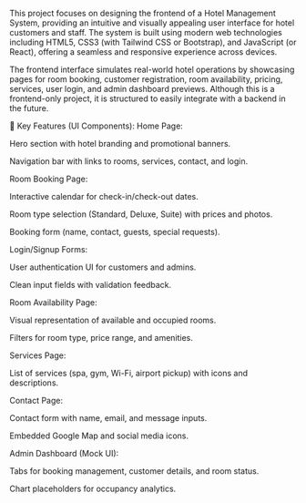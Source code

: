 This project focuses on designing the frontend of a Hotel Management System, providing an intuitive and visually appealing user interface for hotel customers and staff. The system is built using modern web technologies including HTML5, CSS3 (with Tailwind CSS or Bootstrap), and JavaScript (or React), offering a seamless and responsive experience across devices.

The frontend interface simulates real-world hotel operations by showcasing pages for room booking, customer registration, room availability, pricing, services, user login, and admin dashboard previews. Although this is a frontend-only project, it is structured to easily integrate with a backend in the future.

🔑 Key Features (UI Components):
Home Page:

Hero section with hotel branding and promotional banners.

Navigation bar with links to rooms, services, contact, and login.

Room Booking Page:

Interactive calendar for check-in/check-out dates.

Room type selection (Standard, Deluxe, Suite) with prices and photos.

Booking form (name, contact, guests, special requests).

Login/Signup Forms:

User authentication UI for customers and admins.

Clean input fields with validation feedback.

Room Availability Page:

Visual representation of available and occupied rooms.

Filters for room type, price range, and amenities.

Services Page:

List of services (spa, gym, Wi-Fi, airport pickup) with icons and descriptions.

Contact Page:

Contact form with name, email, and message inputs.

Embedded Google Map and social media icons.

Admin Dashboard (Mock UI):

Tabs for booking management, customer details, and room status.

Chart placeholders for occupancy analytics.
